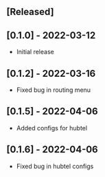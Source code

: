 ## [Released]

## [0.1.0] - 2022-03-12

- Initial release

## [0.1.2] - 2022-03-16

- Fixed bug in routing menu

## [0.1.5] - 2022-04-06

- Added configs for hubtel

## [0.1.6] - 2022-04-06

- Fixed bug in hubtel configs
